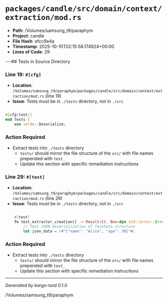 # `packages/candle/src/domain/context/extraction/mod.rs`

- **Path**: /Volumes/samsung_t9/paraphym
- **Project**: candle
- **File Hash**: efcc9e4a  
- **Timestamp**: 2025-10-10T02:15:58.174924+00:00  
- **Lines of Code**: 29

---## Tests in Source Directory


### Line 19: `#[cfg]`

- **Location**: `/Volumes/samsung_t9/paraphym/packages/candle/src/domain/context/extraction/mod.rs` (line 19)
- **Issue**: Tests must be in `./tests` directory, not in `./src`

```rust

#[cfg(test)]
mod tests {
    use serde::Deserialize;

```

### Action Required

- Extract tests into `./tests` directory
  - `tests/` should mirror the file structure of the `src/` with file names prepended with `test_`
  - Update this section with specific remediation instructions
  


### Line 29: `#[test]`

- **Location**: `/Volumes/samsung_t9/paraphym/packages/candle/src/domain/context/extraction/mod.rs` (line 29)
- **Issue**: Tests must be in `./tests` directory, not in `./src`

```rust

    #[test]
    fn test_extractor_creation() -> Result<(), Box<dyn std::error::Error>> {
        // Test JSON deserialization of TestData structure
        let json_data = r#"{"name": "Alice", "age": 30}"#;
```

### Action Required

- Extract tests into `./tests` directory
  - `tests/` should mirror the file structure of the `src/` with file names prepended with `test_`
  - Update this section with specific remediation instructions
  

---

*Generated by kargo-turd 0.1.0*

/Volumes/samsung_t9/paraphym